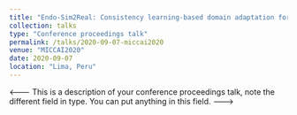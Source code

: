 ```yaml
---
title: "Endo-Sim2Real: Consistency learning-based domain adaptation for instrument segmentation"
collection: talks
type: "Conference proceedings talk"
permalink: /talks/2020-09-07-miccai2020
venue: "MICCAI2020"
date: 2020-09-07
location: "Lima, Peru"
---
```


<--- 
This is a description of your conference proceedings talk, note the different field in type. You can put anything in this field.
--->

